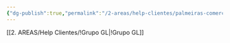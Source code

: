 ```yaml
---
{"dg-publish":true,"permalink":"/2-areas/help-clientes/palmeiras-comercio-de-gas-e-representacoes-ltda-9434/","dgPassFrontmatter":true,"created":"2025-09-17T11:24:10.591-03:00","updated":"2025-09-17T11:27:08.758-03:00"}
---
```


[[2. AREAS/Help Clientes/!Grupo GL\|!Grupo GL]]